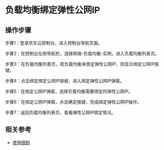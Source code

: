 # 负载均衡绑定弹性公网IP

## 操作步骤

步骤1：登录京东云控制台，进入控制台导航页面。

步骤2：在控制台左侧导航栏，选择网络-负载均衡-实例，进入负载均衡列表页。

步骤3：在负载均衡列表页，若负载均衡未绑定弹性公网IP，则显示绑定公网IP按键。

步骤4：点击绑定绑定公网IP按键，进入绑定弹性公网IP弹窗。

步骤5：在绑定公网IP弹窗，选择负载均衡需要绑定的弹性公网IP。

步骤6：在绑定公网IP弹窗，点击确定按键，完成绑定弹性公网IP操作。

步骤7：返回负载均衡列表页，查看弹性公网IP绑定情况。

## 相关参考

- [使用限制](../../Introduction/Restrictions.md)
